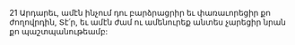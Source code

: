 21 Արդարեւ, ամէն ինչում դու բարձրացրիր եւ փառաւորեցիր քո ժողովրդին, Տէ՛ր,
եւ ամէն ժամ ու ամենուրեք անտես չարեցիր նրան քո պաշտպանութեամբ:































